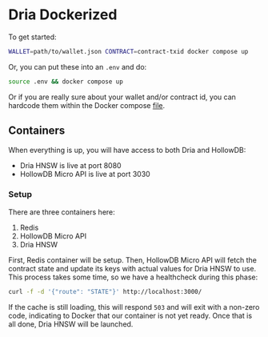 # Dria Dockerized

To get started:

```sh
WALLET=path/to/wallet.json CONTRACT=contract-txid docker compose up
```

Or, you can put these into an `.env` and do:

```sh
source .env && docker compose up
```

Or if you are really sure about your wallet and/or contract id, you can hardcode them within the Docker compose [file](./compose.yaml).

## Containers

When everything is up, you will have access to both Dria and HollowDB:

- Dria HNSW is live at port 8080
- HollowDB Micro API is live at port 3030

### Setup

There are three containers here:

1. Redis
2. HollowDB Micro API
3. Dria HNSW

First, Redis container will be setup. Then, HollowDB Micro API will fetch the contract state and update its keys with actual values for Dria HNSW to use. This process takes some time, so we have a healthcheck during this phase:

```sh
curl -f -d '{"route": "STATE"}' http://localhost:3000/
```

If the cache is still loading, this will respond `503` and will exit with a non-zero code, indicating to Docker that our container is not yet ready. Once that is all done, Dria HNSW will be launched.
